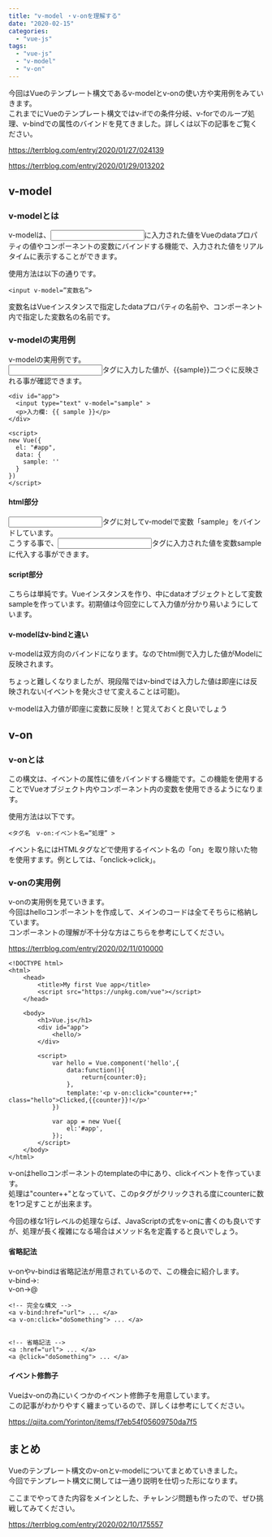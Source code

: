 ```yaml
---
title: "v-model ・v-onを理解する"
date: "2020-02-15"
categories: 
  - "vue-js"
tags: 
  - "vue-js"
  - "v-model"
  - "v-on"
---
```


今回はVueのテンプレート構文であるv-modelとv-onの使い方や実用例をみていきます。  
これまでにVueのテンプレート構文ではv-ifでの条件分岐、v-forでのループ処理、v-bindでの属性のバインドを見てきました。詳しくは以下の記事をご覧ください。

https://terrblog.com/entry/2020/01/27/024139

https://terrblog.com/entry/2020/01/29/013202

## v-model

### v-modelとは

v-modelは、<input>に入力された値をVueのdataプロパティの値やコンポーネントの変数にバインドする機能で、入力された値をリアルタイムに表示することができます。

使用方法は以下の通りです。

```
<input v-model=”変数名”>
```

変数名はVueインスタンスで指定したdataプロパティの名前や、コンポーネント内で指定した変数名の名前です。  

### v-modelの実用例

v-modelの実用例です。  
<input>タグに入力した値が、{{sample}}二つぐに反映される事が確認できます。

```
<div id="app">
  <input type="text" v-model="sample" >
  <p>入力欄: {{ sample }}</p>
</div>

<script>
new Vue({
  el: "#app",
  data: {
    sample: ''
  }
})
</script>
```

#### html部分

<input>タグに対してv-modelで変数「sample」をバインドしています。  
こうする事で、<input>タグに入力された値を変数sampleに代入する事ができます。

#### script部分

こちらは単純です。Vueインスタンスを作り、中にdataオブジェクトとして変数sampleを作っています。初期値は今回空にして入力値が分かり易いようにしています。

#### v-modelはv-bindと違い

v-modelは双方向のバインドになります。なのでhtml側で入力した値がModelに反映されます。

ちょっと難しくなりましたが、現段階ではv-bindでは入力した値は即座には反映されない(イベントを発火させて変えることは可能)。

v-modelは入力値が即座に変数に反映！と覚えておくと良いでしょう

## v-on

### v-onとは

この構文は、イベントの属性に値をバインドする機能です。この機能を使用することでVueオブジェクト内やコンポーネント内の変数を使用できるようになります。

使用方法は以下です。

```
<タグ名　v-on:イベント名=”処理” >
```

イベント名にはHTMLタグなどで使用するイベント名の「on」を取り除いた物を使用すます。例としては、「onclick→click」。

### v-onの実用例

v-onの実用例を見ていきます。  
今回はhelloコンポーネントを作成して、メインのコードは全てそちらに格納しています。  
コンポーネントの理解が不十分な方はこちらを参考にしてください。

https://terrblog.com/entry/2020/02/11/010000

```
<!DOCTYPE html>
<html>
    <head>
        <title>My first Vue app</title>
        <script src="https://unpkg.com/vue"></script>
    </head>
 
    <body>
        <h1>Vue.js</h1>
        <div id="app">
            <hello/>
        </div>
 
        <script>
            var hello = Vue.component('hello',{
                data:function(){
                    return{counter:0};
                },
                template:'<p v-on:click="counter++;" 　　　　　　
class="hello">Clicked,{{counter}}!</p>'
            })
 
            var app = new Vue({
                el:'#app',
            });
        </script>
    </body>
</html>
```

v-onはhelloコンポーネントのtemplateの中にあり、clickイベントを作っています。  
処理は"counter++"となっていて、このpタグがクリックされる度にcounterに数を1つ足すことが出来ます。

今回の様な1行レベルの処理ならば、JavaScriptの式をv-onに書くのも良いですが、処理が長く複雑になる場合はメソッド名を定義すると良いでしょう。

#### 省略記法

v-onやv-bindは省略記法が用意されているので、この機会に紹介します。  
v-bind→:  
v-on→@

```
<!-- 完全な構文 -->
<a v-bind:href="url"> ... </a>
<a v-on:click="doSomething"> ... </a>


<!-- 省略記法 -->
<a :href="url"> ... </a>
<a @click="doSomething"> ... </a>
```

#### イベント修飾子

Vueはv-onの為にいくつかのイベント修飾子を用意しています。  
この記事がわかりやすく纏まっているので、詳しくは参考にしてください。

https://qiita.com/Yorinton/items/f7eb54f05609750da7f5

## まとめ

Vueのテンプレート構文のv-onとv-modelについてまとめていきました。  
今回でテンプレート構文に関しては一通り説明を仕切った形になります。  
  
ここまでやってきた内容をメインとした、チャレンジ問題も作ったので、ぜひ挑戦してみてください。

https://terrblog.com/entry/2020/02/10/175557
